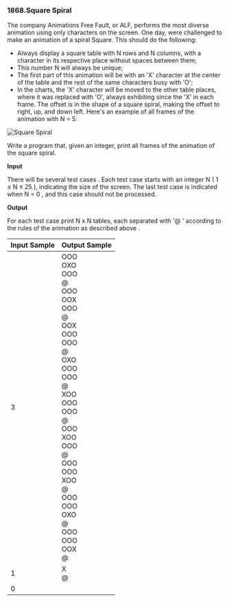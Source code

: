 ### 1868.Square Spiral

The company Animations Free Fault, or ALF, performs the most diverse animation using only characters on the screen. One day, were challenged to make an animation of a spiral Square. This should do the following: 

 - Always display a square table with N rows and N columns, with a character in its respective place without spaces between them;
 - This number N will always be unique;
 - The first part of this animation will be with an 'X' character at the center of the table and the rest of the same characters busy with 'O';
 - In the charts, the 'X' character will be moved to the other table places, where it was replaced with 'O', always exhibiting since the 'X' in each frame. The offset is in the shape of a square spiral, making the offset to right, up, and down left. Here's an example of all frames of the animation with N = 5:

![Square Spiral][1]

Write a program that, given an integer, print all frames of the animation of the square spiral.

**Input**

There will be several test cases . Each test case starts with an integer N ( 1 ≤ N ≤ 25 ), indicating the size of the screen. The last test case is indicated when N = 0 , and this case should not be processed.

**Output**

For each test case print N x N tables, each separated with '@ ' according to the rules of the animation as described above .

| Input Sample | Output Sample |
| ------------ | ------------- |
| 3 | OOO<br>OXO<br>OOO<br>@<br>OOO<br>OOX<br>OOO<br>@<br>OOX<br>OOO<br>OOO<br>@<br>OXO<br>OOO<br>OOO<br>@<br>XOO<br>OOO<br>OOO<br>@<br>OOO<br>XOO<br>OOO<br>@<br>OOO<br>OOO<br>XOO<br>@<br>OOO<br>OOO<br>OXO<br>@<br>OOO<br>OOO<br>OOX<br>@ |
| 1 | X<br>@ |
| 0 |  |

  [1]: https://urionlinejudge.r.worldssl.net/gallery/images/problems/UOJ_1868.png
